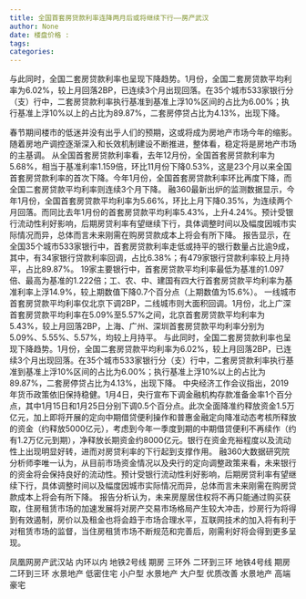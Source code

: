 ```yaml
---
title: 全国首套房贷款利率连降两月后或将继续下行——房产武汉
author: None
date: 楼盘价格 : 
tags: 
categories: 
---
```

与此同时，全国二套房贷款利率也呈现下降趋势。1月份，全国二套房贷款平均利率为6.02%，较上月回落2BP，已连续3个月出现回落。在35个城市533家银行分（支）行中，二套房贷款利率执行基准到基准上浮10%区间的占比为6.00%；执行基准上浮10%以上的占比为89.87%，二套房停贷占比为4.13%，出现下降。
<!-- more -->
春节期间楼市的低迷并没有出乎人们的预期，这或将成为房地产市场今年的缩影。随着房地产调控逐渐深入和长效机制建设不断推进，整体看，稳定将是房地产市场的主基调。
从全国首套房贷款利率看，去年12月份，全国首套房贷款利率为5.68%，相当于基准利率1.159倍，环比11月份下降0.53%，这是23个月以来全国首套房贷款利率的首次下降。今年1月份，全国首套房贷款利率环比再度下降，而全国二套房贷款平均利率则连续3个月下降。
融360最新出炉的监测数据显示，今年1月份，全国首套房贷款平均利率为5.66%，环比上月下降0.35%，为连续两个月回落。而同比去年1月份的首套房贷款平均利率5.43%，上升4.24%。预计受银行流动性利好影响，后期房贷利率有望继续下行，具体调整时间以及幅度因城市实际情况而异，总体而言未来刚需在购房贷款成本上将会有所下降。
报告显示，在全国35个城市533家银行中，首套房贷款利率走低或持平的银行数量占比逾9成，其中，有34家银行贷款利率回调，占比6.38%；有479家银行贷款利率较上月持平，占比89.87%。
19家主要银行中，首套房贷款平均利率最低为基准的1.097倍、最高为基准的1.222倍；工、农、中、建国有四大行首套房贷款平均利率为基准利率上浮14.9%，较上期数值下降0.7个百分点（上期数值为15.6%）。
一线城市首套房贷款平均利率仅北京下调2BP，二线城市则大面积回调。1月份，北上广深首套房贷款平均利率在5.09%至5.57%之间，北京首套房贷款平均利率为5.43%，较上月回落2BP，上海、广州、深圳首套房贷款平均利率分别为5.09%、5.55%、5.57%，均较上月持平。
与此同时，全国二套房贷款利率也呈现下降趋势。1月份，全国二套房贷款平均利率为6.02%，较上月回落2BP，已连续3个月出现回落。在35个城市533家银行分（支）行中，二套房贷款利率执行基准到基准上浮10%区间的占比为6.00%；执行基准上浮10%以上的占比为89.87%，二套房停贷占比为4.13%，出现下降。
中央经济工作会议指出，2019年货币政策依旧保持稳健。1月4日，央行宣布下调金融机构存款准备金率1个百分点，其中1月15日和1月25日分别下调0.5个百分点。此次全面降准约释放资金1.5万亿元，加上即将开展的定向中期借贷便利操作和普惠金融定向降准动态考核所释放的资金（约释放5000亿元），考虑到今年一季度到期的中期借贷便利不再续作（约有1.2万亿元到期），净释放长期资金约8000亿元。银行在资金充裕程度以及流动性上出现明显好转，进而对房贷利率的下行起到支撑作用。
融360大数据研究院分析师李唯一认为，从目前市场资金情况以及央行的定向调整政策来看，未来银行的资金将会保持良好的流动性。预计受银行流动性利好影响，后期房贷利率有望继续下行，具体调整时间以及幅度因城市实际情况而异，总体而言未来刚需在购房贷款成本上将会有所下降。
报告分析认为，未来房屋居住权将不再只能通过购买获取，住房租赁市场的加速发展将对房产交易市场格局产生较大冲击，炒房行为将得到有效遏制，房价以及租金也将会趋于市场合理水平，互联网技术的加入将有利于对租赁市场的监督，当住房租赁市场不断规范和完善后，刚需利好将会得到更多呈现。
                        
                        
                        
                        
                                        
                    
                    
                
                    
                    
                    
                
                    
                
凤凰网房产武汉站
内环以内 地铁2号线
期房 三环外
二环到三环 地铁4号线
期房 二环到三环
水景地产 低密住宅
小户型 水景地产
大户型 优质改善
水景地产 高端豪宅
	                        
	                    
	                        
	                    

